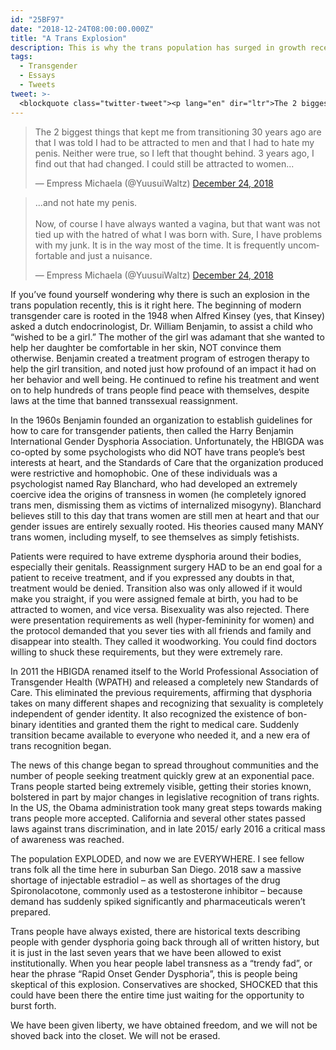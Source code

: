 ```yaml
---
id: "25BF97"
date: "2018-12-24T08:00:00.000Z"
title: "A Trans Explosion"
description: This is why the trans population has surged in growth recently.
tags:
  - Transgender
  - Essays
  - Tweets
tweet: >-
  <blockquote class="twitter-tweet"><p lang="en" dir="ltr">The 2 biggest things that kept me from transitioning 30 years ago are that I was told I had to be attracted to men and that I had to hate my penis. Neither were true, so I left that thought behind. 3 years ago, I find out that had changed. I could still be attracted to women...</p>&mdash; Empress Michaela (@YuusuiWaltz) <a href="https://twitter.com/YuusuiWaltz/status/1077179357104353280?ref_src=twsrc%5Etfw">December 24, 2018</a></blockquote> <script async src="https://platform.twitter.com/widgets.js" charset="utf-8"></script>
---
```


<!--[-->
<script src="https://platform.twitter.com/widgets.js" charset="utf-8"></script>
<script>
  twttr.events.bind(
    'rendered', () => {
    jQuery('.twitter-tweet').map((i, e) => jQuery('.CallToAction', e.shadowRoot)).each((i, j) => j.hide());
  });
</script>
<div class="grid grid-row">
  <blockquote class="twitter-tweet"><p lang="en" dir="ltr">The 2 biggest things that kept me from transitioning 30 years ago are that I was told I had to be attracted to men and that I had to hate my penis. Neither were true, so I left that thought behind. 3 years ago, I find out that had changed. I could still be attracted to women...</p>&mdash; Empress Michaela (@YuusuiWaltz) <a href="https://twitter.com/YuusuiWaltz/status/1077179357104353280?ref_src=twsrc%5Etfw">December 24, 2018</a></blockquote>

  <blockquote class="twitter-tweet" data-conversation="none"><p lang="en" dir="ltr">...and not hate my penis. <br><br>Now, of course I have always wanted a vagina, but that want was not tied up with the hatred of what I was born with. Sure, I have problems with my junk. It is in the way most of the time. It is frequently uncomfortable and just a nuisance.</p>&mdash; Empress Michaela (@YuusuiWaltz) <a href="https://twitter.com/YuusuiWaltz/status/1077179357746135046?ref_src=twsrc%5Etfw">December 24, 2018</a></blockquote>
</div>
<!--]-->

If you’ve found yourself wondering why there is such an explosion in the trans population recently, this is it right here. The beginning of modern transgender care is rooted in the 1948 when Alfred Kinsey (yes, that Kinsey) asked a dutch endocrinologist, Dr. William Benjamin, to assist a child who “wished to be a girl.” The mother of the girl was adamant that she wanted to help her daughter be comfortable in her skin, NOT convince them otherwise. Benjamin created a treatment program of estrogen therapy to help the girl transition, and noted just how profound of an impact it had on her behavior and well being. He continued to refine his treatment and went on to help hundreds of trans people find peace with themselves, despite laws at the time that banned transsexual reassignment.

In the 1960s Benjamin founded an organization to establish guidelines for how to care for transgender patients, then called the Harry Benjamin International Gender Dysphoria Association. Unfortunately, the HBIGDA was co-opted by some psychologists who did NOT have trans people’s best interests at heart, and the Standards of Care that the organization produced were restrictive and homophobic. One of these individuals was a psychologist named Ray Blanchard, who had developed an extremely coercive idea the origins of transness in women (he completely ignored trans men, dismissing them as victims of internalized misogyny). Blanchard believes still to this day that trans women are still men at heart and that our gender issues are entirely sexually rooted. His theories caused many MANY trans women, including myself, to see themselves as simply fetishists.

Patients were required to have extreme dysphoria around their bodies, especially their genitals. Reassignment surgery HAD to be an end goal for a patient to receive treatment, and if you expressed any doubts in that, treatment would be denied. Transition also was only allowed if it would make you straight, if you were assigned female at birth, you had to be attracted to women, and vice versa. Bisexuality was also rejected. There were presentation requirements as well (hyper-femininity for women) and the protocol demanded that you sever ties with all friends and family and disappear into stealth. They called it woodworking. You could find doctors willing to shuck these requirements, but they were extremely rare.

In 2011 the HBIGDA renamed itself to the World Professional Association of Transgender Health (WPATH) and released a completely new Standards of Care. This eliminated the previous requirements, affirming that dysphoria takes on many different shapes and recognizing that sexuality is completely independent of gender identity. It also recognized the existence of bon-binary identities and granted them the right to medical care. Suddenly transition became available to everyone who needed it, and a new era of trans recognition began.

The news of this change began to spread throughout communities and the number of people seeking treatment quickly grew at an exponential pace. Trans people started being extremely visible, getting their stories known, bolstered in part by major changes in legislative recognition of trans rights. In the US, the Obama administration took many great steps towards making trans people more accepted. California and several other states passed laws against trans discrimination, and in late 2015/ early 2016 a critical mass of awareness was reached.

The population EXPLODED, and now we are EVERYWHERE. I see fellow trans folk all the time here in suburban San Diego. 2018 saw a massive shortage of injectable estradiol – as well as shortages of the drug Spironolacotone, commonly used as a testosterone inhibitor – because demand has suddenly spiked significantly and pharmaceuticals weren’t prepared.

Trans people have always existed, there are historical texts describing people with gender dysphoria going back through all of written history, but it is just in the last seven years that we have been allowed to exist institutionally. When you hear people label transness as a “trendy fad”, or hear the phrase “Rapid Onset Gender Dysphoria”, this is people being skeptical of this explosion. Conservatives are shocked, SHOCKED that this could have been there the entire time just waiting for the opportunity to burst forth.

We have been given liberty, we have obtained freedom, and we will not be shoved back into the closet. We will not be erased.
